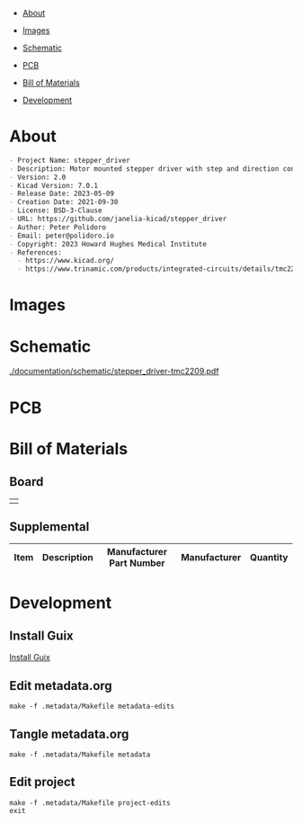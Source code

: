 - [About](#org74761b7)
- [Images](#orgec9663b)
- [Schematic](#orgaf3e38a)
- [PCB](#org5e4375b)
- [Bill of Materials](#orgf07b18e)
- [Development](#org7083297)

    <!-- This file is generated automatically from metadata -->
    <!-- File edits may be overwritten! -->


<a id="org74761b7"></a>

# About

```markdown
- Project Name: stepper_driver
- Description: Motor mounted stepper driver with step and direction controls and a UART interface.
- Version: 2.0
- Kicad Version: 7.0.1
- Release Date: 2023-05-09
- Creation Date: 2021-09-30
- License: BSD-3-Clause
- URL: https://github.com/janelia-kicad/stepper_driver
- Author: Peter Polidoro
- Email: peter@polidoro.io
- Copyright: 2023 Howard Hughes Medical Institute
- References:
  - https://www.kicad.org/
  - https://www.trinamic.com/products/integrated-circuits/details/tmc2209-la/
```


<a id="orgec9663b"></a>

# Images


<a id="orgaf3e38a"></a>

# Schematic

[./documentation/schematic/stepper\_driver-tmc2209.pdf](./documentation/schematic/stepper_driver-tmc2209.pdf)


<a id="org5e4375b"></a>

# PCB


<a id="orgf07b18e"></a>

# Bill of Materials


## Board

|    |
|--- |
|  |


## Supplemental

| Item | Description | Manufacturer Part Number | Manufacturer | Quantity |
|---- |----------- |------------------------ |------------ |-------- |


<a id="org7083297"></a>

# Development


## Install Guix

[Install Guix](https://guix.gnu.org/manual/en/html_node/Binary-Installation.html)


## Edit metadata.org

    make -f .metadata/Makefile metadata-edits


## Tangle metadata.org

    make -f .metadata/Makefile metadata


## Edit project

    make -f .metadata/Makefile project-edits
    exit